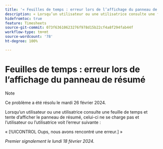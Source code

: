 ```yaml
---
title: '« Feuilles de temps : erreur lors de l’affichage du panneau de résumé »'
description: « Lorsqu’un utilisateur ou une utilisatrice consulte une feuille de temps et tente d’afficher le panneau de résumé, celui-ci ne se charge pas et l’utilisateur ou l’utilisatrice voit une erreur. »
hidefromtoc: true
feature: Timesheets
source-git-commit: 073f63610623276f978d15b22cf4a8f294fab44f
workflow-type: tm+mt
source-wordcount: '78'
ht-degree: 100%

---
```



# Feuilles de temps : erreur lors de l’affichage du panneau de résumé

>[!NOTE]
>
>Ce problème a été résolu le mardi 26 février 2024.

Lorsqu’un utilisateur ou une utilisatrice consulte une feuille de temps et tente d’afficher le panneau de résumé, celui-ci ne se charge pas et l’utilisateur ou l’utilisatrice voit l’erreur suivante :

« [!UICONTROL Oups, nous avons rencontré une erreur.] »

_Premier signalement le lundi 18 février 2024._

